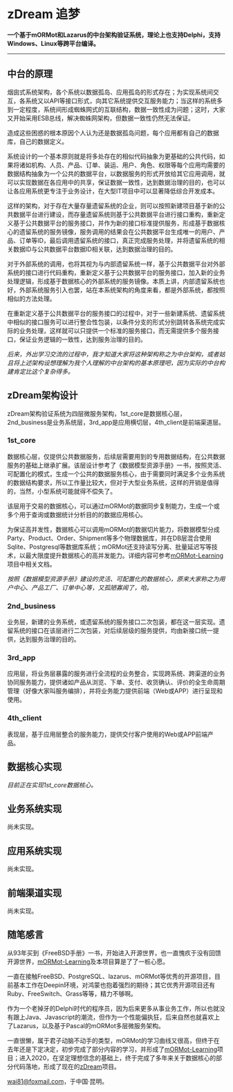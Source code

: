 # zDream 追梦
**一个基于mORMot和Lazarus的中台架构验证系统，理论上也支持Delphi，支持Windows、Linux等跨平台编译。**

---

## 中台的原理

烟囱式系统架构，各个系统以数据孤岛、应用孤岛的形式存在；为实现系统间交互，各系统又以API等接口形式，向其它系统提供交互服务能力；当这样的系统多到一定程度，系统间形成蜘蛛网式的互联结构，数据一致性成为问题；这时，大家又开始采用ESB总线，解决蜘蛛网架构，但数据一致性仍然无法保证。

造成这些困惑的根本原因个人认为还是数据孤岛问题，每个应用都有自己的数据库，自己的数据定义。

系统设计的一个基本原则就是将多处存在的相似代码抽象为更基础的公共代码，如果将诸如机构、人员、产品、订单、装运、用户、角色、权限等每个应用均需要的数据结构抽象为一个公共的数据平台，以数据服务的形式开放给其它应用调用，就可以实现数据在各应用中的共享，保证数据一致性，达到数据治理的目的，也可以让各应用系统更专注于业务设计，在大型IT项目中可以显著降低综合开发成本。

这样的架构，对于存在大量存量遗留系统的企业，则可以按照新建项目基于新的公共数据平台进行建设，而存量遗留系统则基于公共数据平台进行接口重构，重新定义基于公共数据平台的服务接口，并作为新的接口标准提供服务，形成基于数据核心的遗留系统的服务镜像，服务调用的结果会在公共数据平台生成唯一的用户、产品、订单等ID，最后调用遗留系统的接口，真正完成服务处理，并将遗留系统的相关数据ID与公共数据平台数据ID相关联，达到数据治理的目的。

对于外部系统的调用，也将其视为与内部遗留系统一样，基于公共数据平台对外部系统的接口进行代码重构，重新定义基于公共数据平台的服务接口，加入新的业务处理逻辑，形成基于数据核心的外部系统的服务镜像。本质上讲，内部遗留系统也好，外部系统服务引入也罢，站在本系统架构的角度来看，都是外部系统，都按照相似的方法处理。

在重新定义基于公共数据平台的服务接口的过程中，对于一些新建系统、遗留系统中相似的接口服务可以进行整合性包装，以条件分支的形式分别跳转各系统完成实际的业务处理，这样就可以只提供一个标准的服务接口，而无需提供多个服务接口，保证业务逻辑的一致性，达到服务治理的目的。

*后来，外出学习交流的过程中，我才知道大家将这种架构称之为中台架构，或者姑且将上述架构设想理解为我个人理解的中台架构的基本原理吧，因为实际的中台构建肯定比这个复杂得多。*

## zDream架构设计

zDream架构验证系统为四层微服务架构，1st_core是数据核心层，2nd_business是业务系统层，3rd_app是应用横切层，4th_client是前端渠道层。

### 1st_core

数据核心层，仅提供公共数据服务，后续层需要用到的专用数据结构，在公共数据服务的基础上继承扩展。该层设计参考了《数据模型资源手册》一书，按照灵活、可配置化的模式，生成一个公共的数据服务核心，由于需要同时满足多个业务系统的数据结构要求，所以工作量比较大，但对于大型业务系统，这样的开销是值得的，当然，小型系统可能就得不偿失了。

该层用于交易的数据核心，可以通过mORMot的数据同步复制能力，生成一个或多个用于查询或数据统计分析目的的数据应用核心。

为保证高并发性，数据核心可以调用mORMot的数据切片能力，将数据模型分成Party、Product、Order、Shipment等多个物理数据库，并在DB层混合使用Sqlite、Postgresql等数据库系统；mORMot还支持读写分离、批量延迟写等技术，以最大限度提升数据核心的高并发能力。详细内容可参考[mORMot-Learning](https://github.com/wai818/mORMot-Learning)项目中相关文档。

*按照《数据模型资源手册》建设的灵活、可配置化的数据核心，原来大家称之为用户中心、产品工厂、订单中心等，又孤陋寡闻了，哈。*

### 2nd_business

业务层，新建的业务系统，或遗留系统的服务接口二次包装，都在这一层实现。遗留系统的接口在该层进行二次包装，对后续层级的服务提供，均由新接口统一提供，达到服务治理的目的。

### 3rd_app

应用层，将业务层暴露的服务进行全流程的业务整合，实现跨系统、跨渠道的业务协同服务能力，提供诸如产品从浏览、下单、支付、收货确认、评价的全生命周期管理（好像大家叫服务编排），并将业务能力提供前端（Web或APP）进行呈现和使用。

### 4th_client

表现层，基于应用层整合的服务能力，提供交付客户使用的Web或APP前端产品。

## 数据核心实现

*目前正在实现1st_core数据核心。*

## 业务系统实现

尚未实现。

## 应用系统实现

尚未实现。

## 前端渠道实现

尚未实现。



## 随笔感言

从93年买到《FreeBSD手册》一书，开始进入开源世界，也一直愧疚于没有回馈开源世界，[mORMot-Learning](https://github.com/wai818/mORMot-Learning)及本项目算是了了一桩心愿。

一直在接触FreeBSD、PostgreSQL、lazarus、mORMot等优秀的开源项目，目前基本工作在Deepin环境，对鸿蒙也抱着强烈的期待；其它优秀开源项目还有Ruby、FreeSwitch、Grass等等，精力不够啊。

作为一个老掉牙的Delphi时代的程序员，因为后来更多从事业务工作，所以也就没有跟上Java、Javascript的潮流，但作为一个性能偏执狂，后来自然也就喜欢上了Lazarus，以及基于Pascal的mORMot多层微服务架构。

一直很懒，属于君子动脑不动手的类型，mORMot的学习曲线又很高，但终于在去年还是下定决定，初步完成了部分内容的学习，并形成了[mORMot-Learning](https://github.com/wai818/mORMot-Learning)项目；进入2020，在坚定理想信念的基础上，终于完成了多年来关于数据核心的部分代码落地，形成了现在的[zDream](https://github.com/wai818/zDream)项目。

wai81@foxmail.com，于中国·昆明。

